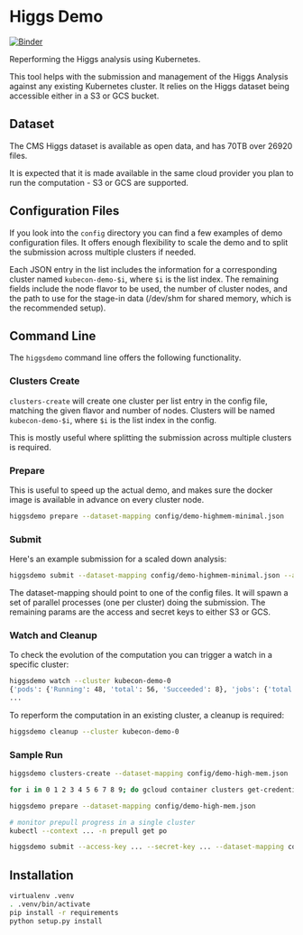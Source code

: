 # Higgs Demo

[![Binder](https://binder.cern.ch/badge_logo.svg)](https://binder.cern.ch/v2/gh/cernops/higgs-demo/master)

Reperforming the Higgs analysis using Kubernetes.

This tool helps with the submission and management of the Higgs Analysis
against any existing Kubernetes cluster. It relies on the Higgs dataset being
accessible either in a S3 or GCS bucket.

## Dataset

The CMS Higgs dataset is available as open data, and has 70TB over 26920 files.

It is expected that it is made available in the same cloud provider you plan to
run the computation - S3 or GCS are supported.

## Configuration Files

If you look into the `config` directory you can find a few examples of demo
configuration files. It offers enough flexibility to scale the demo and to
split the submission across multiple clusters if needed.

Each JSON entry in the list includes the information for a corresponding
cluster named `kubecon-demo-$i`, where `$i` is the list index. The remaining
fields include the node flavor to be used, the number of cluster nodes, and the
path to use for the stage-in data (/dev/shm for shared memory, which is the
recommended setup).

## Command Line

The `higgsdemo` command line offers the following functionality.

### Clusters Create

`clusters-create` will create one cluster per list entry in the config file,
matching the given flavor and number of nodes. Clusters will be named
`kubecon-demo-$i`, where `$i` is the list index in the config.

This is mostly useful where splitting the submission across multiple clusters
is required.

### Prepare

This is useful to speed up the actual demo, and makes sure the docker image is
available in advance on every cluster node.
```bash
higgsdemo prepare --dataset-mapping config/demo-highmem-minimal.json
```

### Submit

Here's an example submission for a scaled down analysis:
```bash
higgsdemo submit --dataset-mapping config/demo-highmem-minimal.json --access-key ... --secret-key ...
```

The dataset-mapping should point to one of the config files. It will spawn
a set of parallel processes (one per cluster) doing the submission. The
remaining params are the access and secret keys to either S3 or GCS.

### Watch and Cleanup

To check the evolution of the computation you can trigger a watch in a specific
cluster:
```bash
higgsdemo watch --cluster kubecon-demo-0
{'pods': {'Running': 48, 'total': 56, 'Succeeded': 8}, 'jobs': {'total': 56, 'succeeded': 8}}
...
```

To reperform the computation in an existing cluster, a cleanup is required:
```bash
higgsdemo cleanup --cluster kubecon-demo-0
```

### Sample Run

```bash
higgsdemo clusters-create --dataset-mapping config/demo-high-mem.json

for i in 0 1 2 3 4 5 6 7 8 9; do gcloud container clusters get-credentials --region europe-west4 kubecon-demo-$i; done

higgsdemo prepare --dataset-mapping config/demo-high-mem.json

# monitor prepull progress in a single cluster
kubectl --context ... -n prepull get po

higgsdemo submit --access-key ... --secret-key ... --dataset-mapping config/demo-high-mem.json
```

## Installation

```bash
virtualenv .venv
. .venv/bin/activate
pip install -r requirements
python setup.py install
```
